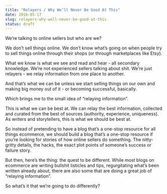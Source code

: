 ```yaml
---
title: "Relayers / Why We’ll Never Be Good At This"
date: 2016-05-17
slug: relayers-why-well-never-be-good-at-this
status: draft
---
```


We’re talking to online sellers but who are we?

We don’t sell things online. We don’t know what’s going on when people try to sell things online through their shops (or through marketplaces like Etsy).

What we know is what we see and read and hear - all secondary knowledge. We’re not experienced sellers talking about shit. We’re just relayers - we relay information from one place to another.

And that’s what we can be unless we start selling things on our own and making big money out of it - or becoming successful, basically.

Which brings me to the small idea of “relaying information”.

This is what we can be best at. We can relay the best information, collected and curated from the best of sources (authority, experience, uniqueness). As writers and storytellers, this is what we should be best at.

So instead of pretending to have a blog that’s a one-stop resource for all things ecommerce, we should build a blog that’s a one-stop resource if you’re looking for stories of how online sellers do something. The nitty-gritty details, the hacks, the exact plot points of someone’s success or failure story.

But then, here’s the thing: the quest to be different. While most blogs on ecommerce are writing bullshit listicles and tips, regurgitating what’s been written already about, there are also some that are doing a great job of “relaying information”.

So what’s it that we’re going to do differently?
